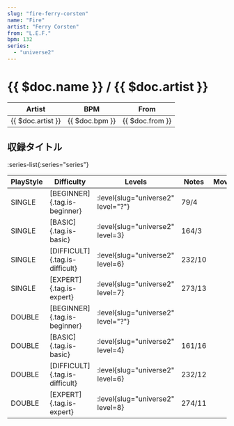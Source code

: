 ```yaml
---
slug: "fire-ferry-corsten"
name: "Fire"
artist: "Ferry Corsten"
from: "L.E.F."
bpm: 132
series:
  - "universe2"
---
```


# {{ $doc.name }} / {{ $doc.artist }}

|Artist|BPM|From|
|------|---|----|
|{{ $doc.artist }}|{{ $doc.bpm }}|{{ $doc.from }}|

## 収録タイトル

:series-list{:series="series"}

|PlayStyle|Difficulty|Levels|Notes|Movie|
|---------|----------|------|-----|-----|
|SINGLE|[BEGINNER]{.tag.is-beginner}|<div class="field is-grouped is-grouped-multiline"> :level{slug="universe2" level="?"}</div>|79/4||
|SINGLE|[BASIC]{.tag.is-basic}|<div class="field is-grouped is-grouped-multiline"> :level{slug="universe2" level=3}</div>|164/3||
|SINGLE|[DIFFICULT]{.tag.is-difficult}|<div class="field is-grouped is-grouped-multiline"> :level{slug="universe2" level=6}</div>|232/10||
|SINGLE|[EXPERT]{.tag.is-expert}|<div class="field is-grouped is-grouped-multiline"> :level{slug="universe2" level=7}</div>|273/13||
|DOUBLE|[BEGINNER]{.tag.is-beginner}|<div class="field is-grouped is-grouped-multiline"> :level{slug="universe2" level="?"}</div>|||
|DOUBLE|[BASIC]{.tag.is-basic}|<div class="field is-grouped is-grouped-multiline"> :level{slug="universe2" level=4}</div>|161/16||
|DOUBLE|[DIFFICULT]{.tag.is-difficult}|<div class="field is-grouped is-grouped-multiline"> :level{slug="universe2" level=6}</div>|232/12||
|DOUBLE|[EXPERT]{.tag.is-expert}|<div class="field is-grouped is-grouped-multiline"> :level{slug="universe2" level=8}</div>|274/11||
